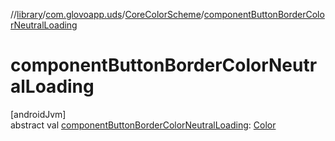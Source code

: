//[library](../../../index.md)/[com.glovoapp.uds](../index.md)/[CoreColorScheme](index.md)/[componentButtonBorderColorNeutralLoading](component-button-border-color-neutral-loading.md)

# componentButtonBorderColorNeutralLoading

[androidJvm]\
abstract val [componentButtonBorderColorNeutralLoading](component-button-border-color-neutral-loading.md): [Color](https://developer.android.com/reference/kotlin/androidx/compose/ui/graphics/Color.html)
